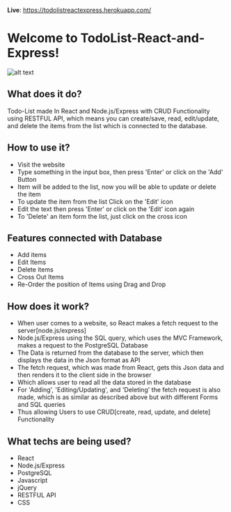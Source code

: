 
**Live**: https://todolistreactexpress.herokuapp.com/

Welcome to TodoList-React-and-Express!
=====================
![alt text](https://github.com/musmanrao1994/TodoList-React-and-Express/blob/master/TodoList-React-and-Express.png?raw=true)


## What does it do?  
Todo-List made In React and Node.js/Express with CRUD Functionality using RESTFUL API, which means you can create/save, read, edit/update, and delete the items from the list which is connected to the database.

## How to use it?  
 - Visit the website 
 - Type something in the input box, then press 'Enter' or click on the 'Add' Button
 - Item will be added to the list, now you will be able to update or delete the item
 - To update the item from the list Click on the 'Edit' icon
 - Edit the text then press 'Enter' or click on the 'Edit' icon again
 - To 'Delete' an item form the list, just click on the cross icon

## Features connected with Database
 - Add items
 - Edit Items
 - Delete items
 - Cross Out Items
 - Re-Order the position of Items using Drag and Drop

## How does it work? 
 - When user comes to a website, so React makes a fetch request to the server[node.js/express] 
 - Node.js/Express using the SQL query, which uses the MVC Framework, makes a request to the PostgreSQL Database
 - The Data is returned from the database to the server, which then displays the data in the Json format as API
 - The fetch request, which was made from React, gets this Json data and then renders it to the client side in the browser
 - Which allows user to read all the data stored in the database
 - For 'Adding', 'Editing/Updating', and 'Deleting' the fetch request is also made, which is as similar as described above but with different Forms and SQL queries
 - Thus allowing Users to use CRUD[create, read, update, and delete] Functionality
 
## What techs are being used? 
 - React
 - Node.js/Express
 - PostgreSQL
 - Javascript
 - jQuery
 - RESTFUL API
 - CSS 
